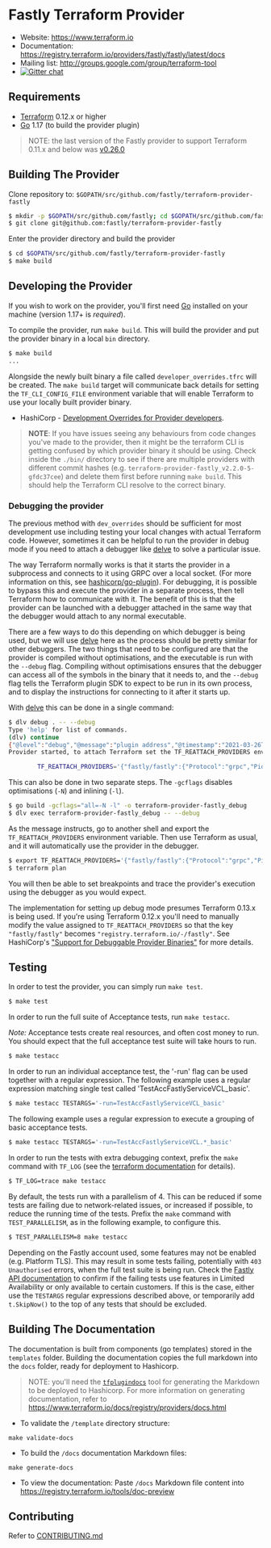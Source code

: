 # Fastly Terraform Provider

- Website: https://www.terraform.io
- Documentation: https://registry.terraform.io/providers/fastly/fastly/latest/docs
- Mailing list: http://groups.google.com/group/terraform-tool
- [![Gitter chat](https://badges.gitter.im/hashicorp-terraform/Lobby.png)](https://gitter.im/hashicorp-terraform/Lobby)

Requirements
------------

-	[Terraform](https://www.terraform.io/downloads.html) 0.12.x or higher
-	[Go](https://golang.org/doc/install) 1.17 (to build the provider plugin)

> NOTE: the last version of the Fastly provider to support Terraform 0.11.x and below was [v0.26.0](https://github.com/fastly/terraform-provider-fastly/releases/tag/v0.26.0)

## Building The Provider

Clone repository to: `$GOPATH/src/github.com/fastly/terraform-provider-fastly`

```sh
$ mkdir -p $GOPATH/src/github.com/fastly; cd $GOPATH/src/github.com/fastly
$ git clone git@github.com:fastly/terraform-provider-fastly
```

Enter the provider directory and build the provider

```sh
$ cd $GOPATH/src/github.com/fastly/terraform-provider-fastly
$ make build
```

## Developing the Provider

If you wish to work on the provider, you'll first need [Go](http://www.golang.org) installed on your machine (version 1.17+ is *required*).

To compile the provider, run `make build`. This will build the provider and put the provider binary in a local `bin` directory.

```sh
$ make build
...
```

Alongside the newly built binary a file called `developer_overrides.tfrc` will be created.  The `make build` target will communicate
back details for setting the `TF_CLI_CONFIG_FILE` environment variable that will enable Terraform to use your locally built provider binary.

* HashiCorp - [Development Overrides for Provider developers](https://www.terraform.io/docs/cli/config/config-file.html#development-overrides-for-provider-developers).

> **NOTE**: If you have issues seeing any behaviours from code changes you've made to the provider, then it might be the terraform CLI is getting confused by which provider binary it should be using. Check inside the `./bin/` directory to see if there are multiple providers with different commit hashes (e.g. `terraform-provider-fastly_v2.2.0-5-gfdc37cee`) and delete them first before running `make build`. This should help the Terraform CLI resolve to the correct binary.

### Debugging the provider

The previous method with `dev_overrides` should be sufficient for most development use including testing your local changes with actual Terraform code.
However, sometimes it can be helpful to run the provider in debug mode if you need to attach a debugger like [delve](https://github.com/go-delve/delve) to solve a particular issue.

The way Terraform normally works is that it starts the provider in a subprocess and connects to it using GRPC over a local socket.
(For more information on this, see [hashicorp/go-plugin](https://github.com/hashicorp/go-plugin#architecture)).
For debugging, it is possible to bypass this and execute the provider in a separate process, then tell Terraform how to communicate with it.
The benefit of this is that the provider can be launched with a debugger attached in the same way that the debugger would attach to any normal executable.

There are a few ways to do this depending on which debugger is being used, but we will use [delve](https://github.com/go-delve/delve) here as the process should be pretty similar for other debuggers.
The two things that need to be configured are that the provider is compiled without optimisations, and the executable is run with the `--debug` flag.
Compiling without optimisations ensures that the debugger can access all of the symbols in the binary that it needs to, and the `--debug` flag tells the Terraform plugin SDK to expect to be run in its own process, and to display the instructions for connecting to it after it starts up.

With [delve](https://github.com/go-delve/delve) this can be done in a single command:

```sh
$ dlv debug . -- --debug
Type 'help' for list of commands.
(dlv) continue
{"@level":"debug","@message":"plugin address","@timestamp":"2021-03-26T12:10:13.320981Z","address":"/var/folders/qm/swg2hf4h5t8sdht8yhds4dg6m0000gn/T/plugin865249851","network":"unix"}
Provider started, to attach Terraform set the TF_REATTACH_PROVIDERS env var:

        TF_REATTACH_PROVIDERS='{"fastly/fastly":{"Protocol":"grpc","Pid":54132,"Test":true,"Addr":{"Network":"unix","String":"/var/folders/qm/swg2hf4h5t8sdht8yhds4dg6m0000gn/T/plugin865249851"}}}'
```

This can also be done in two separate steps. The `-gcflags` disables optimisations (`-N`) and inlining (`-l`).

```sh
$ go build -gcflags="all=-N -l" -o terraform-provider-fastly_debug
$ dlv exec terraform-provider-fastly_debug -- --debug
```

As the message instructs, go to another shell and export the `TF_REATTACH_PROVIDERS` environment variable.
Then use Terraform as usual, and it will automatically use the provider in the debugger.

```sh
$ export TF_REATTACH_PROVIDERS='{"fastly/fastly":{"Protocol":"grpc","Pid":54132,"Test":true,"Addr":{"Network":"unix","String":"/var/folders/qm/swg2hf4h5t8sdht8yhds4dg6m0000gn/T/plugin865249851"}}}'
$ terraform plan
```
You will then be able to set breakpoints and trace the provider's execution using the debugger as you would expect.

The implementation for setting up debug mode presumes Terraform 0.13.x is being used. If you're using Terraform 0.12.x you'll need to manually modify the value assigned to `TF_REATTACH_PROVIDERS` so that the key `"fastly/fastly"` becomes `"registry.terraform.io/-/fastly"`. See HashiCorp's ["Support for Debuggable Provider Binaries"](https://www.terraform.io/docs/extend/guides/v2-upgrade-guide.html#support-for-debuggable-provider-binaries) for more details.

## Testing

In order to test the provider, you can simply run `make test`.

```sh
$ make test
```

In order to run the full suite of Acceptance tests, run `make testacc`.

*Note:* Acceptance tests create real resources, and often cost money to run. You should expect that the full acceptance test suite will take hours to run.

```sh
$ make testacc
```

In order to run an individual acceptance test, the '-run' flag can be used together with a regular expression.
The following example uses a regular expression matching single test called 'TestAccFastlyServiceVCL_basic'.

```sh
$ make testacc TESTARGS='-run=TestAccFastlyServiceVCL_basic'
```

The following example uses a regular expression to execute a grouping of basic acceptance tests.

```sh
$ make testacc TESTARGS='-run=TestAccFastlyServiceVCL.*_basic'
```

In order to run the tests with extra debugging context, prefix the `make` command with `TF_LOG` (see the [terraform documentation](https://www.terraform.io/docs/internals/debugging.html) for details).

```sh
$ TF_LOG=trace make testacc
```

By default, the tests run with a parallelism of 4.
This can be reduced if some tests are failing due to network-related issues, or increased if possible, to reduce the running time of the tests.
Prefix the `make` command with `TEST_PARALLELISM`, as in the following example, to configure this.

```sh
$ TEST_PARALLELISM=8 make testacc
```

Depending on the Fastly account used, some features may not be enabled (e.g. Platform TLS).
This may result in some tests failing, potentially with `403 Unauthorised` errors, when the full test suite is being run.
Check the [Fastly API documentation](https://developer.fastly.com/reference/api/) to confirm if the failing tests use features in Limited Availability or only available to certain customers.
If this is the case, either use the `TESTARGS` regular expressions described above, or temporarily add `t.SkipNow()` to the top of any tests that should be excluded.

## Building The Documentation

The documentation is built from components (go templates) stored in the `templates` folder.
Building the documentation copies the full markdown into the `docs` folder, ready for deployment to Hashicorp.

> NOTE: you'll need the [`tfplugindocs`](https://github.com/hashicorp/terraform-plugin-docs) tool for generating the Markdown to be deployed to Hashicorp. For more information on generating documentation, refer to https://www.terraform.io/docs/registry/providers/docs.html

* To validate the `/template` directory structure:
```
make validate-docs
```

* To build the `/docs` documentation Markdown files:
```
make generate-docs
```

* To view the documentation:
Paste `/docs` Markdown file content into https://registry.terraform.io/tools/doc-preview

## Contributing

Refer to [CONTRIBUTING.md](./CONTRIBUTING.md)
